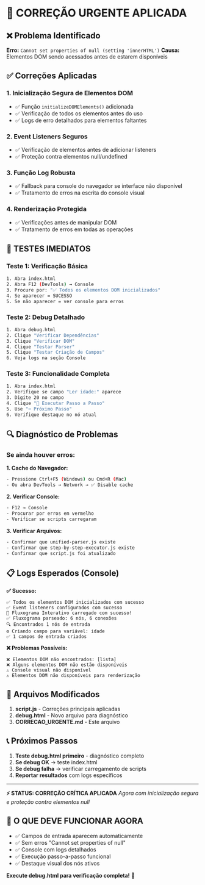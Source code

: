 # 🚨 CORREÇÃO URGENTE APLICADA

## ❌ Problema Identificado
**Erro:** `Cannot set properties of null (setting 'innerHTML')`
**Causa:** Elementos DOM sendo acessados antes de estarem disponíveis

## ✅ Correções Aplicadas

### 1. **Inicialização Segura de Elementos DOM**
- ✅ Função `initializeDOMElements()` adicionada
- ✅ Verificação de todos os elementos antes do uso
- ✅ Logs de erro detalhados para elementos faltantes

### 2. **Event Listeners Seguros**
- ✅ Verificação de elementos antes de adicionar listeners
- ✅ Proteção contra elementos null/undefined

### 3. **Função Log Robusta**
- ✅ Fallback para console do navegador se interface não disponível
- ✅ Tratamento de erros na escrita do console visual

### 4. **Renderização Protegida**
- ✅ Verificações antes de manipular DOM
- ✅ Tratamento de erros em todas as operações

## 🧪 TESTES IMEDIATOS

### Teste 1: Verificação Básica
```bash
1. Abra index.html
2. Abra F12 (DevTools) → Console
3. Procure por: "✅ Todos os elementos DOM inicializados"
4. Se aparecer = SUCESSO
5. Se não aparecer = ver console para erros
```

### Teste 2: Debug Detalhado
```bash
1. Abra debug.html
2. Clique "Verificar Dependências"
3. Clique "Verificar DOM"
4. Clique "Testar Parser"
5. Clique "Testar Criação de Campos"
6. Veja logs na seção Console
```

### Teste 3: Funcionalidade Completa
```bash
1. Abra index.html
2. Verifique se campo "Ler idade:" aparece
3. Digite 20 no campo
4. Clique "👣 Executar Passo a Passo"
5. Use "➡️ Próximo Passo"
6. Verifique destaque no nó atual
```

## 🔍 Diagnóstico de Problemas

### Se ainda houver erros:

**1. Cache do Navegador:**
```bash
- Pressione Ctrl+F5 (Windows) ou Cmd+R (Mac)
- Ou abra DevTools → Network → ✅ Disable cache
```

**2. Verificar Console:**
```bash
- F12 → Console
- Procurar por erros em vermelho
- Verificar se scripts carregaram
```

**3. Verificar Arquivos:**
```bash
- Confirmar que unified-parser.js existe
- Confirmar que step-by-step-executor.js existe
- Confirmar que script.js foi atualizado
```

## 📋 Logs Esperados (Console)

**✅ Sucesso:**
```
✅ Todos os elementos DOM inicializados com sucesso
✅ Event listeners configurados com sucesso
🚀 Fluxograma Interativo carregado com sucesso!
✅ Fluxograma parseado: 6 nós, 6 conexões
🔍 Encontrados 1 nós de entrada
⚙️ Criando campo para variável: idade
✅ 1 campos de entrada criados
```

**❌ Problemas Possíveis:**
```
❌ Elementos DOM não encontrados: [lista]
❌ Alguns elementos DOM não estão disponíveis
⚠️ Console visual não disponível
⚠️ Elementos DOM não disponíveis para renderização
```

## 🔧 Arquivos Modificados

1. **script.js** - Correções principais aplicadas
2. **debug.html** - Novo arquivo para diagnóstico
3. **CORRECAO_URGENTE.md** - Este arquivo

## 📞 Próximos Passos

1. **Teste debug.html primeiro** - diagnóstico completo
2. **Se debug OK** → teste index.html
3. **Se debug falha** → verificar carregamento de scripts
4. **Reportar resultados** com logs específicos

---

**⚡ STATUS: CORREÇÃO CRÍTICA APLICADA**
*Agora com inicialização segura e proteção contra elementos null*

## 🎯 O QUE DEVE FUNCIONAR AGORA

- ✅ Campos de entrada aparecem automaticamente
- ✅ Sem erros "Cannot set properties of null"
- ✅ Console com logs detalhados
- ✅ Execução passo-a-passo funcional
- ✅ Destaque visual dos nós ativos

**Execute debug.html para verificação completa!** 🔧

